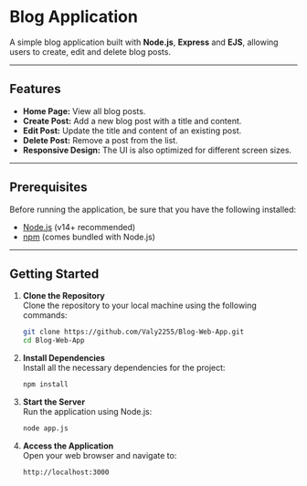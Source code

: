 # Blog Application

A simple blog application built with **Node.js**, **Express** and **EJS**, allowing users to create, edit and delete blog posts. 

---

## Features

- **Home Page:** View all blog posts.
- **Create Post:** Add a new blog post with a title and content.
- **Edit Post:** Update the title and content of an existing post.
- **Delete Post:** Remove a post from the list.
- **Responsive Design:** The UI is also optimized for different screen sizes.

---

## Prerequisites

Before running the application, be sure that you have the following installed:

- [Node.js](https://nodejs.org/) (v14+ recommended)
- [npm](https://www.npmjs.com/) (comes bundled with Node.js)

---

## Getting Started

1. **Clone the Repository**  
   Clone the repository to your local machine using the following commands:  
   ```bash
   git clone https://github.com/Valy2255/Blog-Web-App.git
   cd Blog-Web-App
   ```

2. **Install Dependencies**  
   Install all the necessary dependencies for the project:  
   ```bash
   npm install
   ```

3. **Start the Server**  
   Run the application using Node.js:  
   ```bash
   node app.js
   ```

4. **Access the Application**  
   Open your web browser and navigate to:  
   ```
   http://localhost:3000
   ```
